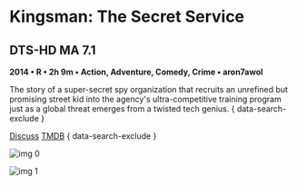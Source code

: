 # Kingsman: The Secret Service

## DTS-HD MA 7.1

**2014 • R • 2h 9m • Action, Adventure, Comedy, Crime • aron7awol**

The story of a super-secret spy organization that recruits an unrefined but promising street kid into the agency's ultra-competitive training program just as a global threat emerges from a twisted tech genius.
{ data-search-exclude }

[Discuss](https://www.avsforum.com/threads/bass-eq-for-filtered-movies.2995212/post-56772394)  [TMDB](https://www.themoviedb.org/movie/207703)
{ data-search-exclude }

![img 0](https://fanart.tv/fanart/movies/207703/moviethumb/kingsman-the-secret-service-557334f283b4e.jpg)

![img 1](https://i.imgur.com/VqspqnG.png)

